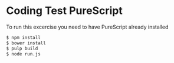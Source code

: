 # Coding Test PureScript

To run this excercise you need to have PureScript already installed

```bash
$ npm install
$ bower install
$ pulp build
$ node run.js
```
